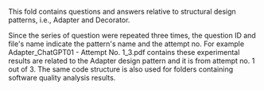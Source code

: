 This fold contains questions and answers relative to structural design patterns, i.e., Adapter and Decorator.

Since the series of question were repeated three times, the question ID and file's name indicate the pattern's name and the attempt no.
For example Adapter_ChatGPT01 - Attempt No. 1_3.pdf contains these experimental results are related to the Adapter design pattern and it is from attempt no. 1 out of 3.
The same code structure is also used for folders containing software quality analysis results.
